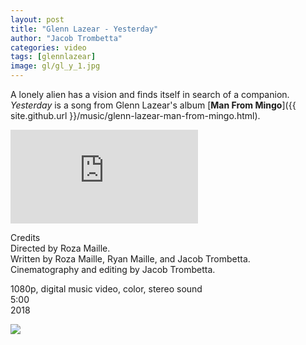```yaml
---
layout: post
title: "Glenn Lazear - Yesterday"
author: "Jacob Trombetta"
categories: video
tags: [glennlazear]
image: gl/gl_y_1.jpg
---
```


A lonely alien has a vision and finds itself in search of a companion. *Yesterday* is a song from Glenn Lazear's album [**Man From Mingo**]({{ site.github.url }}/music/glenn-lazear-man-from-mingo.html).

<div class="video">
  <iframe src="https://www.youtube.com/embed/ekkIbb3-v8I" 
          frameborder="0"
          allow="accelerometer; autoplay; encrypted-media; gyroscope; picture-in-picture" allowfullscreen>
  </iframe>
</div>

Credits  
Directed by Roza Maille.  
Written by Roza Maille, Ryan Maille, and Jacob Trombetta.  
Cinematography and editing by Jacob Trombetta.

1080p, digital music video, color, stereo sound  
5:00  
2018

<div class="featured-image">
 <img src="{{ site.github.url }}/assets/img/gl/gl_y_3.jpg">
</div>
